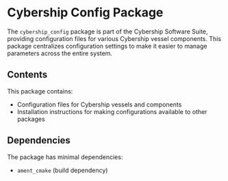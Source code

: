 # Cybership Config Package

The `cybership_config` package is part of the Cybership Software Suite, providing configuration files for various Cybership vessel components. This package centralizes configuration settings to make it easier to manage parameters across the entire system.

## Contents

This package contains:

- Configuration files for Cybership vessels and components
- Installation instructions for making configurations available to other packages

## Dependencies

The package has minimal dependencies:
- `ament_cmake` (build dependency)